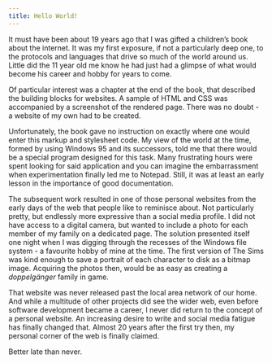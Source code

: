 ```yaml
---
title: Hello World!
---
```


It must have been about 19 years ago that I was gifted a children’s book about the internet. It was my first exposure, if not a particularly deep one, to the protocols and languages that drive so much of the world around us. Little did the 11 year old me know he had just had a glimpse of what would become his career and hobby for years to come.

Of particular interest was a chapter at the end of the book, that described the building blocks for websites. A sample of HTML and CSS was accompanied by a screenshot of the rendered page. There was no doubt - a website of my own had to be created.

Unfortunately, the book gave no instruction on exactly where one would enter this markup and stylesheet code. My view of the world at the time, formed by using Windows 95 and its successors, told me that there would be a special program designed for this task. Many frustrating hours were spent looking for said application and you can imagine the embarrassment when experimentation finally led me to Notepad. Still, it was at least an early lesson in the importance of good documentation.

The subsequent work resulted in one of those personal websites from the early days of the web that people like to reminisce about. Not particularly pretty, but endlessly more expressive than a social media profile. I did not have access to a digital camera, but wanted to include a photo for each member of my family on a dedicated page. The solution presented itself one night when I was digging through the recesses of the Windows file system - a favourite hobby of mine at the time. The first version of The Sims was kind enough to save a portrait of each character to disk as a bitmap image. Acquiring the photos then, would be as easy as creating a _doppelgänger_ family in game.

That website was never released past the local area network of our home. And while a multitude of other projects did see the wider web, even before software development became a career, I never did return to the concept of a personal website. An increasing desire to write and social media fatigue has finally changed that. Almost 20 years after the first try then, my personal corner of the web is finally claimed.

Better late than never.
